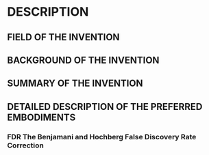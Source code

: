 # DESCRIPTION

## FIELD OF THE INVENTION

## BACKGROUND OF THE INVENTION

## SUMMARY OF THE INVENTION

## DETAILED DESCRIPTION OF THE PREFERRED EMBODIMENTS

### FDR The Benjamani and Hochberg False Discovery Rate Correction

